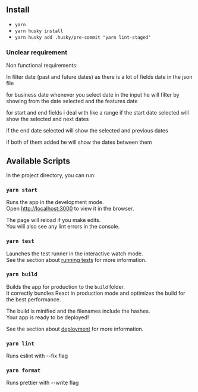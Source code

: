## Install

- `yarn`
- `yarn husky install`
- `yarn husky add .husky/pre-commit "yarn lint-staged"`

### Unclear requirement

Non functional requirements:

In filter date (past and future dates) as there is a lot of fields date in the json file

for business date whenever you select date in the input he will filter by showing from the date selected and the features date

for start and end fields i deal with like a range if the start date selected will show the selected and next dates

if the end date selected will show the selected and previous dates

if both of them added he will show the dates between them

## Available Scripts

In the project directory, you can run:

### `yarn start`

Runs the app in the development mode.\
Open [http://localhost:3000](http://localhost:3000) to view it in the browser.

The page will reload if you make edits.\
You will also see any lint errors in the console.

### `yarn test`

Launches the test runner in the interactive watch mode.\
See the section about [running tests](https://facebook.github.io/create-react-app/docs/running-tests) for more information.

### `yarn build`

Builds the app for production to the `build` folder.\
It correctly bundles React in production mode and optimizes the build for the best performance.

The build is minified and the filenames include the hashes.\
Your app is ready to be deployed!

See the section about [deployment](https://facebook.github.io/create-react-app/docs/deployment) for more information.

### `yarn lint`

Runs eslint with --fix flag

### `yarn format`

Runs prettier with --write flag
